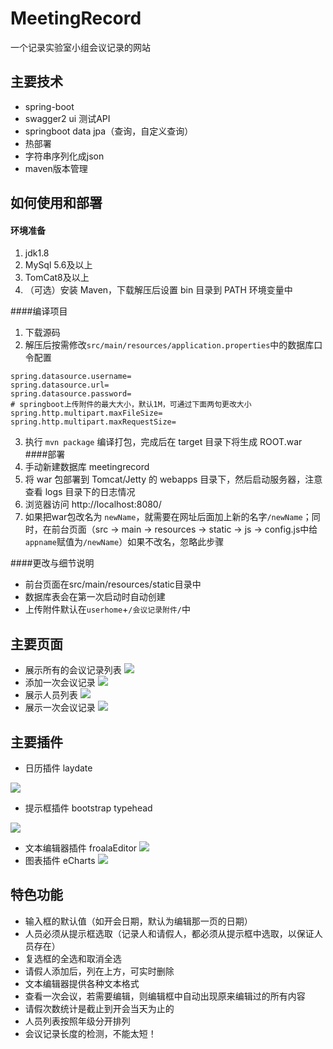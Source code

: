 # MeetingRecord
一个记录实验室小组会议记录的网站

## 主要技术 
- spring-boot
- swagger2 ui 测试API
- springboot data jpa（查询，自定义查询）
- 热部署
- 字符串序列化成json
- maven版本管理


## 如何使用和部署
#### 环境准备
1. jdk1.8
1. MySql 5.6及以上
1. TomCat8及以上
1. （可选）安装 Maven，下载解压后设置 bin 目录到 PATH 环境变量中

####编译项目
1. 下载源码
2. 解压后按需修改`src/main/resources/application.properties`中的数据库口令配置
```
spring.datasource.username=
spring.datasource.url=
spring.datasource.password=
# springboot上传附件的最大大小，默认1M，可通过下面两句更改大小
spring.http.multipart.maxFileSize=
spring.http.multipart.maxRequestSize=
```
3. 执行 `mvn package` 编译打包，完成后在 target 目录下将生成 ROOT.war
####部署
1. 手动新建数据库 meetingrecord
2. 将 war 包部署到 Tomcat/Jetty 的 webapps 目录下，然后启动服务器，注意查看 logs 目录下的日志情况
3. 浏览器访问 http://localhost:8080/
4. 如果把war包改名为 `newName`，就需要在网址后面加上新的名字`/newName`；同时，在前台页面（src -> main -> resources -> static -> js -> config.js中给`appname`赋值为`/newName`）如果不改名，忽略此步骤

####更改与细节说明
- 前台页面在src/main/resources/static目录中
- 数据库表会在第一次启动时自动创建
- 上传附件默认在`userhome`+`/会议记录附件/`中


## 主要页面
- 展示所有的会议记录列表
![](images/1.png)
- 添加一次会议记录
![](images/2.png)
- 展示人员列表
![](images/4.png)
- 展示一次会议记录
![](images/10.png)

## 主要插件
- 日历插件 laydate

![](images/3.png)
- 提示框插件 bootstrap typehead

![](images/7.png)
- 文本编辑器插件 froalaEditor
![](images/8.png)
- 图表插件 eCharts
![](images/9.png)

## 特色功能
- 输入框的默认值（如开会日期，默认为编辑那一页的日期）
- 人员必须从提示框选取（记录人和请假人，都必须从提示框中选取，以保证人员存在）
- 复选框的全选和取消全选
- 请假人添加后，列在上方，可实时删除
- 文本编辑器提供各种文本格式
- 查看一次会议，若需要编辑，则编辑框中自动出现原来编辑过的所有内容
- 请假次数统计是截止到开会当天为止的
- 人员列表按照年级分开排列
- 会议记录长度的检测，不能太短！

